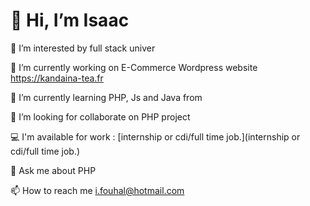 # 👋 Hi, I’m Isaac

👀 I’m interested by full stack univer

🔭 I’m currently working on E-Commerce Wordpress website https://kandaina-tea.fr

🌱 I’m currently learning PHP, Js and Java from 

👯 I’m looking for collaborate on PHP project

💻 I'm available for work : [internship or cdi/full time job.](internship or cdi/full time job.)

💬 Ask me about PHP

📫 How to reach me i.fouhal@hotmail.com

